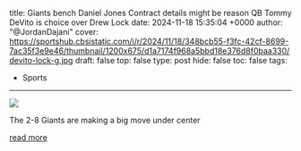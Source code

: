 title: Giants bench Daniel Jones Contract details might be reason QB Tommy DeVito is choice over Drew Lock
date: 2024-11-18 15:35:04 +0000
author: "@JordanDajani"
cover: https://sportshub.cbsistatic.com/i/r/2024/11/18/348bcb55-f3fc-42cf-8699-7ac35f3e9e46/thumbnail/1200x675/d1a7174f968a5bbd18e376d8f0baa330/devito-lock-g.jpg
draft: false
top: false
type: post
hide: false
toc: false
tags:
  - Sports
---

![](https://sportshub.cbsistatic.com/i/r/2024/11/18/348bcb55-f3fc-42cf-8699-7ac35f3e9e46/thumbnail/1200x675/d1a7174f968a5bbd18e376d8f0baa330/devito-lock-g.jpg)

The 2-8 Giants are making a big move under center

[read more](https://www.cbssports.com/nfl/news/giants-bench-daniel-jones-contract-details-might-be-reason-qb-tommy-devito-is-choice-over-drew-lock/)
